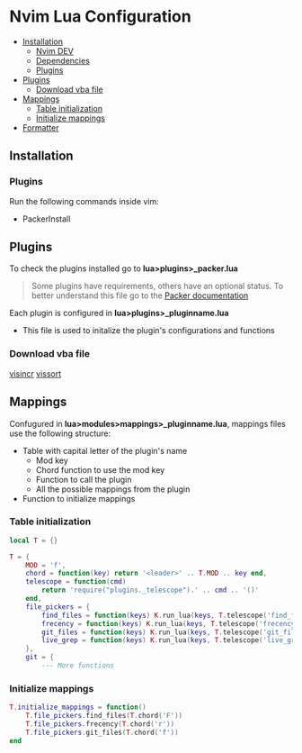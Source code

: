 # Nvim Lua Configuration

<!-- vim-markdown-toc Marked -->

* [Installation](#installation)
  * [Nvim DEV](#nvim-dev)
  * [Dependencies](#dependencies)
  * [Plugins](#plugins)
* [Plugins](#plugins)
  * [Download vba file](#download-vba-file)
* [Mappings](#mappings)
  * [Table initialization](#table-initialization)
  * [Initialize mappings](#initialize-mappings)
* [Formatter](#formatter)

<!-- vim-markdown-toc -->

## Installation

### Plugins

Run the following commands inside vim:

- PackerInstall

## Plugins

To check the plugins installed go to **lua>plugins>\_packer.lua**

> Some plugins have requirements, others have an optional status.
> To better understand this file go to the [Packer documentation](https://github.com/wbthomason/packer.nvim#quickstart)

Each plugin is configured in **lua>plugins>\_pluginname.lua**

- This file is used to initalize the plugin's configurations and functions

### Download vba file

[visincr](www.drchip.org/astronaut/vim/vbafiles/visincr.vba.gz)
[vissort](www.drchip.org/astronaut/vim/vbafiles/vissort.vba.gz)

## Mappings

Confugured in **lua>modules>mappings>\_pluginname.lua**, mappings files use the following structure:

- Table with capital letter of the plugin's name
  - Mod key
  - Chord function to use the mod key
  - Function to call the plugin
  - All the possible mappings from the plugin
- Function to initialize mappings

### Table initialization

```lua
local T = {}

T = {
    MOD = 'f',
    chord = function(key) return '<leader>' .. T.MOD .. key end,
    telescope = function(cmd)
        return 'require("plugins._telescope").' .. cmd .. '()'
    end,
    file_pickers = {
        find_files = function(keys) K.run_lua(keys, T.telescope('find_files')) end,
        frecency = function(keys) K.run_lua(keys, T.telescope('frecency')) end,
        git_files = function(keys) K.run_lua(keys, T.telescope('git_files')) end,
        live_grep = function(keys) K.run_lua(keys, T.telescope('live_grep')) end,
    },
    git = {
        --- More functions
```

### Initialize mappings

```lua
T.initialize_mappings = function()
    T.file_pickers.find_files(T.chord('F'))
    T.file_pickers.frecency(T.chord('r'))
    T.file_pickers.git_files(T.chord('f'))
end
```
